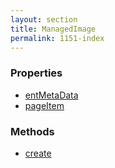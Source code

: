```yaml
---
layout: section
title: ManagedImage
permalink: 1151-index
---
```


### Properties

* [entMetaData](Properties/entMetaData.md)
* [pageItem](Properties/pageItem.md)

### Methods

* [create](Methods/create.md)